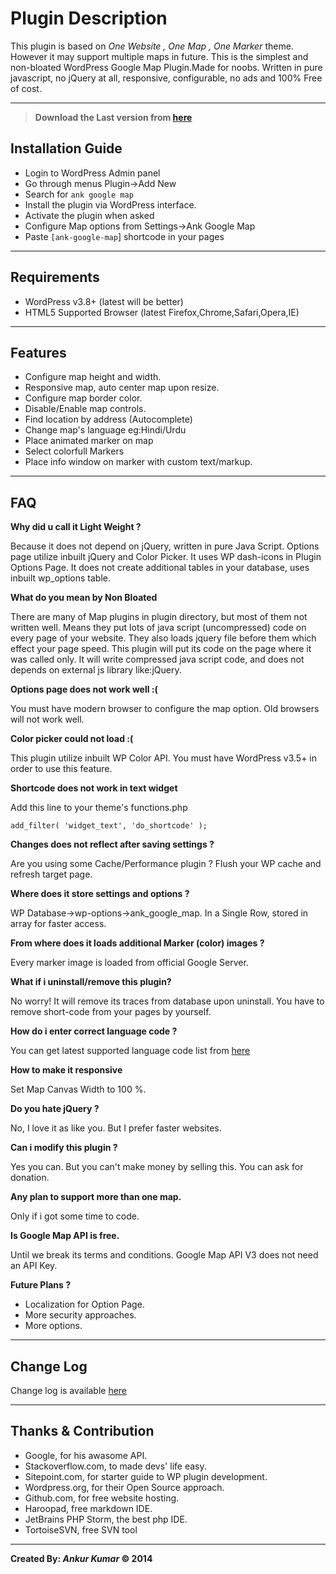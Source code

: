 
# Plugin Description
This plugin is based on *One Website , One Map , One Marker* theme.
However it may support multiple maps in future.
This is the simplest and non-bloated WordPress Google Map Plugin.Made for noobs.
Written in pure javascript, no jQuery at all, responsive, configurable, no ads and 100% Free of cost.

- - -



>**Download the Last version from [here](https://wordpress.org/plugins/ank-google-map)**



## Installation Guide
- Login to WordPress Admin panel
- Go through menus Plugin->Add New
- Search for `ank google map`
- Install the plugin via WordPress interface.
- Activate the plugin when asked
- Configure Map options from Settings->Ank Google Map
- Paste `[ank-google-map`] shortcode in your pages

- - -
## Requirements
- WordPress v3.8+ (latest will be better)
- HTML5 Supported Browser (latest Firefox,Chrome,Safari,Opera,IE)

- - -



## Features
- Configure map height and width.
- Responsive map, auto center map upon resize.
- Configure map border color.
- Disable/Enable map controls.
- Find location by address (Autocomplete)
- Change map's language eg:Hindi/Urdu
- Place animated marker on map
- Select colorfull Markers
- Place info window on marker with custom text/markup.

- - -


## FAQ

**Why did u call it Light Weight ?**

Because it does not depend on jQuery, written in pure Java Script.
Options page utilize inbuilt jQuery and Color Picker.
It uses WP dash-icons in Plugin Options Page.
It does not create additional tables in your database, uses inbuilt wp_options table.

**What do you mean by Non Bloated**

There are many of Map plugins in plugin directory, but most of them not written well.
Means they put lots of java script (uncompressed) code on every page of your website.
They also loads jquery file before them which effect your page speed.
This plugin will put its code on the page where it was called only.
It will write compressed java script code, and does not depends on external js library like:jQuery.


**Options page does not work well :(**

You must have modern browser to configure the map option.
Old browsers will not work well.

**Color picker could not load :(**

This plugin utilize inbuilt WP Color API.
You must have WordPress v3.5+ in order to use this feature.

**Shortcode does not work in text widget**

Add this line to your theme's functions.php

`add_filter( 'widget_text', 'do_shortcode' );`

**Changes does not reflect after saving settings ?**

Are you using some Cache/Performance plugin ? Flush your WP cache and refresh target page.

**Where does it store settings and options ?**

WP Database->wp-options->ank_google_map.
In a Single Row, stored in array for faster access.

**From where does it loads additional Marker (color) images ?**

Every marker image is loaded from official Google Server.

**What if i uninstall/remove this plugin?**

No worry! It will remove its traces from database upon uninstall.
You have to remove short-code from your pages by yourself.

**How do i enter correct language code ?**

You can get latest supported language code list from [here](https://spreadsheets.google.com/pub?key=p9pdwsai2hDMsLkXsoM05KQ&gid=1)



**How to make it responsive**

Set Map Canvas Width to 100 %.


**Do you hate jQuery ?**

No, I love it as like you. But I prefer faster websites.

**Can i modify this plugin ?**

Yes you can. But you can't make money by selling this. You can ask for donation.

**Any plan to support more than one map.**

Only if i got some time to code.

**Is Google Map API is free.**

Until we break its terms and conditions.
Google Map API V3 does not need an API Key.

**Future Plans ?**

* Localization for Option Page.
* More security approaches.
* More options.

- - -
## Change Log
Change log is available [here](https://wordpress.org/plugins/ank-google-map/changelog/)

- - -

## Thanks & Contribution
- Google, for his awasome API.
- Stackoverflow.com, to made devs' life easy.
- Sitepoint.com, for starter guide to WP plugin development.
- Wordpress.org, for their Open Source approach.
- Github.com, for free website hosting.
- Haroopad, free markdown IDE.
- JetBrains PHP Storm, the best php IDE.
- TortoiseSVN, free SVN tool

-----


**Created By: *Ankur Kumar* &copy; 2014**
